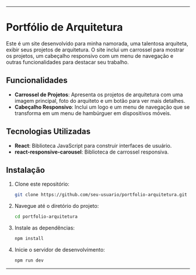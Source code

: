 
---

# Portfólio de Arquitetura

Este é um site desenvolvido para minha namorada, uma talentosa arquiteta, exibir seus projetos de arquitetura. O site inclui um carrossel para mostrar os projetos, um cabeçalho responsivo com um menu de navegação e outras funcionalidades para destacar seu trabalho.

## Funcionalidades

- **Carrossel de Projetos**: Apresenta os projetos de arquitetura com uma imagem principal, foto do arquiteto e um botão para ver mais detalhes.
- **Cabeçalho Responsivo**: Inclui um logo e um menu de navegação que se transforma em um menu de hambúrguer em dispositivos móveis.

## Tecnologias Utilizadas

- **React**: Biblioteca JavaScript para construir interfaces de usuário.
- **react-responsive-carousel**: Biblioteca de carrossel responsiva.

## Instalação

1. Clone este repositório:

   ```bash
   git clone https://github.com/seu-usuario/portfolio-arquitetura.git
   ```

2. Navegue até o diretório do projeto:

   ```bash
   cd portfolio-arquitetura
   ```

3. Instale as dependências:

   ```bash
   npm install
   ```

4. Inicie o servidor de desenvolvimento:

   ```bash
   npm run dev
   ```


---
